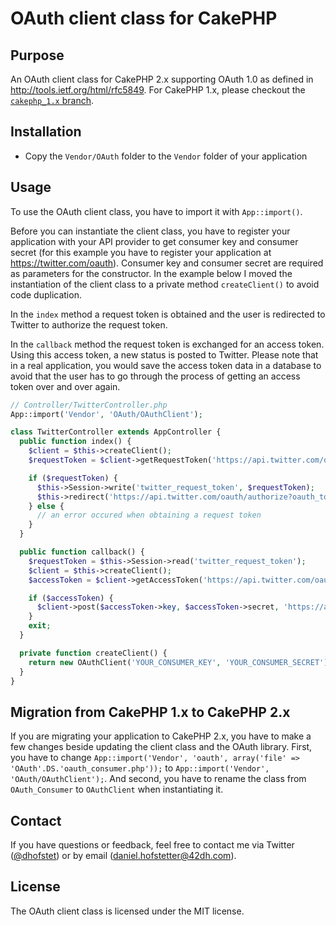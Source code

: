 # OAuth client class for CakePHP

## Purpose

An OAuth client class for CakePHP 2.x supporting OAuth 1.0 as defined in http://tools.ietf.org/html/rfc5849. For CakePHP 1.x, please checkout the [`cakephp_1.x` branch](https://github.com/cakebaker/oauth-consumer/tree/cakephp_1.x).

## Installation

* Copy the `Vendor/OAuth` folder to the `Vendor` folder of your application

## Usage

To use the OAuth client class, you have to import it with `App::import()`.

Before you can instantiate the client class, you have to register your application with your API provider to get consumer key and consumer secret (for this example you have to register your application at https://twitter.com/oauth). Consumer key and consumer secret are required as parameters for the constructor. In the example below I moved the instantiation of the client class to a private method `createClient()` to avoid code duplication.

In the `index` method a request token is obtained and the user is redirected to Twitter to authorize the request token.

In the `callback` method the request token is exchanged for an access token. Using this access token, a new status is posted to Twitter. Please note that in a real application, you would save the access token data in a database to avoid that the user has to go through the process of getting an access token over and over again.

```php
// Controller/TwitterController.php
App::import('Vendor', 'OAuth/OAuthClient');

class TwitterController extends AppController {
  public function index() {
    $client = $this->createClient();
    $requestToken = $client->getRequestToken('https://api.twitter.com/oauth/request_token', 'http://' . $_SERVER['HTTP_HOST'] . '/twitter/callback');

    if ($requestToken) {
      $this->Session->write('twitter_request_token', $requestToken);
      $this->redirect('https://api.twitter.com/oauth/authorize?oauth_token=' . $requestToken->key);
    } else {
      // an error occured when obtaining a request token
    }
  }

  public function callback() {
    $requestToken = $this->Session->read('twitter_request_token');
    $client = $this->createClient();
    $accessToken = $client->getAccessToken('https://api.twitter.com/oauth/access_token', $requestToken);

    if ($accessToken) {
      $client->post($accessToken->key, $accessToken->secret, 'https://api.twitter.com/1/statuses/update.json', array('status' => 'hello world!'));
    }
    exit;
  }

  private function createClient() {
    return new OAuthClient('YOUR_CONSUMER_KEY', 'YOUR_CONSUMER_SECRET');
  }
}
```

## Migration from CakePHP 1.x to CakePHP 2.x

If you are migrating your application to CakePHP 2.x, you have to make a few changes beside updating the client class and the OAuth library. First, you have to change `App::import('Vendor', 'oauth', array('file' => 'OAuth'.DS.'oauth_consumer.php'));` to `App::import('Vendor', 'OAuth/OAuthClient');`. And second, you have to rename the class from `OAuth_Consumer` to `OAuthClient` when instantiating it.

## Contact

If you have questions or feedback, feel free to contact me via Twitter ([@dhofstet](https://twitter.com/dhofstet)) or by email (daniel.hofstetter@42dh.com).

## License

The OAuth client class is licensed under the MIT license.
